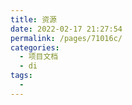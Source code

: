 ```yaml
---
title: 资源
date: 2022-02-17 21:27:54
permalink: /pages/71016c/
categories:
  - 项目文档
  - di
tags:
  - 
---
```

